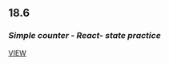  ## 18.6
 
 ### _Simple counter - React- state practice_
 
 [VIEW](https://bio8oid.github.io/18.6/)
